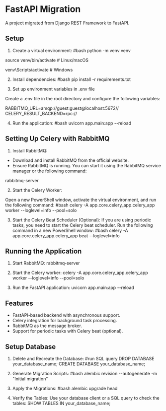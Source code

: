 # FastAPI Migration

A project migrated from Django REST Framework to FastAPI.

## Setup

1. Create a virtual environment:
#bash
python -m venv venv

source venv/bin/activate  # Linux/macOS

venv\Scripts\activate     # Windows

2. Install dependencies:
#bash
pip install -r requirements.txt

3. Set up environment variables in .env file

Create a .env file in the root directory and configure the following variables:

RABBITMQ_URL=amqp://guest:guest@localhost:5672//
CELERY_RESULT_BACKEND=rpc://

4. Run the application:
#bash
uvicorn app.main:app --reload

## Setting Up Celery with RabbitMQ
1. Install RabbitMQ:

* Download and install RabbitMQ from the official website.
* Ensure RabbitMQ is running. You can start it using the RabbitMQ service manager or the following command:

rabbitmq-server

2. Start the Celery Worker:

Open a new PowerShell window, activate the virtual environment, and run the following command:
#bash
celery -A app.core.celery_app.celery_app worker --loglevel=info --pool=solo

3. Start the Celery Beat Scheduler (Optional): If you are using periodic tasks, you need to start the Celery beat scheduler. Run the following command in a new PowerShell window:
#bash
celery -A app.core.celery_app.celery_app beat --loglevel=info

## Running the Application
1. Start RabbitMQ:
rabbitmq-server

2. Start the Celery worker:
celery -A app.core.celery_app.celery_app worker --loglevel=info --pool=solo

3. Run the FastAPI application:
uvicorn app.main:app --reload

## Features
* FastAPI-based backend with asynchronous support.
* Celery integration for background task processing.
* RabbitMQ as the message broker.
* Support for periodic tasks with Celery beat (optional).


## Setup Database
1. Delete and Recreate the Database:
#run SQL query
DROP DATABASE your_database_name;
CREATE DATABASE your_database_name;

2. Generate Migration Scripts:
#bash 
alembic revision --autogenerate -m "Initial migration"

3. Apply the Migrations:
#bash 
alembic upgrade head

4. Verify the Tables:
Use your database client or a SQL query to check the tables:
SHOW TABLES IN your_database_name;